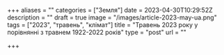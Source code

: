 +++
aliases = ""
categories = ["Земля"]
date = 2023-04-30T10:29:52Z
description = ""
draft = true
image = "/images/article-2023-may-ua.png"
tags = ["2023", "травень", "клiмат"]
title = "Травень 2023 року у порівнянні з травнем 1922-2022 років"
type = "post"
url = ""

+++
